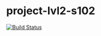 # project-lvl2-s102
[![Build Status](https://travis-ci.org/rbt200/project-lvl2-s102.svg?branch=master)](https://travis-ci.org/rbt200/project-lvl2-s102)
